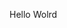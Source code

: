 Hello Wolrd









































































































































































































































































































































































































































































































































































































































































































































































































































































































































































































































































































































































































































































































































































































































































































































































































































































































































































































































































































































































































































































































































































































































































































































































































































































































































































































































































































































































































































































































































































































































































































































































































































































































































































































































































































































































































































































































































































































































































































































































































































































































































































































































































































































































































































































































